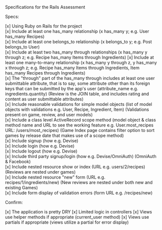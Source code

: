 
Specifications for the Rails Assessment

Specs:

[x]  Using Ruby on Rails for the project<br>
[x]  Include at least one has_many relationship (x has_many y; e.g. User has_many Recipes)<br>
[x]  Include at least one belongs_to relationship (x belongs_to y; e.g. Post belongs_to User)<br>
[x]  Include at least two has_many through relationships (x has_many y through z; e.g. Recipe has_many Items through Ingredients)
[x]  Include at least one many-to-many relationship (x has_many y through z, y has_many x through z; e.g. Recipe has_many Items through Ingredients, Item has_many Recipes through Ingredients)<br>
[x]  The "through" part of the has_many through includes at least one user submittable attribute, that is to say, some attribute other than its foreign keys that can be submitted by the app's user (attribute_name e.g. ingredients.quantity) (Review is the JOIN table, and includes rating and content as user submittable attributes)<br>
[x]  Include reasonable validations for simple model objects (list of model objects with validations e.g. User, Recipe, Ingredient, Item) (Validations present on game, review, and user models)<br>
[x]  Include a class level ActiveRecord scope method (model object & class method name and URL to see the working feature e.g. User.most_recipes URL: /users/most_recipes) (Game Index page contains filter option to sort games by release date that makes use of a scope method)<br>
[x]  Include signup (how e.g. Devise)<br>
[x]  Include login (how e.g. Devise)<br>
[x]  Include logout (how e.g. Devise)<br>
[x]  Include third party signup/login (how e.g. Devise/OmniAuth) (OmniAuth & Facebook)<br>
[x]  Include nested resource show or index (URL e.g. users/2/recipes) (Reviews are nested under games)<br>
[x]  Include nested resource "new" form (URL e.g. recipes/1/ingredients/new) (New reviews are nested under both new and existing Games)<br>
[x]  Include form display of validation errors (form URL e.g. /recipes/new)<br>

Confirm:

[x]   The application is pretty DRY
[x]   Limited logic in controllers
[x]   Views use helper methods if appropriate (current_user method)
[x]  Views use partials if appropriate (views utilize a partial for error display)

